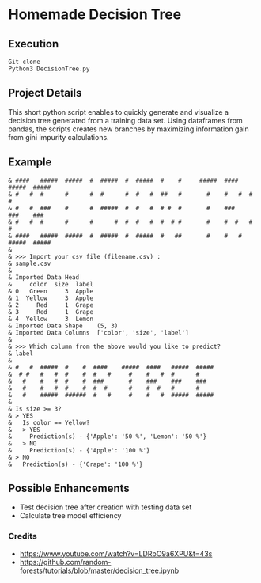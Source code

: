 # Homemade Decision Tree

## Execution
    Git clone
    Python3 DecisionTree.py

## Project Details

This short python script enables to quickly generate and visualize a decision tree generated from a training data set. Using dataframes from pandas, the scripts creates new branches by maximizing information gain from gini impurity calculations.

## Example
    & ####   #####  #####  #  #####  #  #####  #    #     #####  ####   #####  #####
    & #   #  #      #      #  #      #  #   #  ##   #       #    #   #  #      #
    & #   #  ###    #      #  #####  #  #   #  # #  #       #    ###    ###    ###
    & #   #  #      #      #      #  #  #   #  #  # #       #    #  #   #      #
    & ####   #####  #####  #  #####  #  #####  #   ##       #    #   #  #####  #####
    &
    & >>> Import your csv file (filename.csv) :
    & sample.csv
    &
    & Imported Data Head
    &     color  size  label
    & 0   Green     3  Apple
    & 1  Yellow     3  Apple
    & 2     Red     1  Grape
    & 3     Red     1  Grape
    & 4  Yellow     3  Lemon
    & Imported Data Shape    (5, 3)
    & Imported Data Columns  ['color', 'size', 'label']
    &
    & >>> Which column from the above would you like to predict?
    & label
    &
    & #   #  #####  #    #  ####    #####  ####   #####  #####
    &  # #   #   #  #    #  #   #     #    #   #  #      #
    &   #    #   #  #    #  ###       #    ###    ###    ###
    &   #    #   #  #    #  #  #      #    #  #   #      #
    &   #    #####  ######  #   #     #    #   #  #####  #####
    &
    & Is size >= 3?
    & > YES
    &   Is color == Yellow?
    &   > YES
    &     Prediction(s) - {'Apple': '50 %', 'Lemon': '50 %'}
    &   > NO
    &     Prediction(s) - {'Apple': '100 %'}
    & > NO
    &   Prediction(s) - {'Grape': '100 %'}

## Possible Enhancements
* Test decision tree after creation with testing data set
* Calculate tree model efficiency

### Credits
* https://www.youtube.com/watch?v=LDRbO9a6XPU&t=43s
* https://github.com/random-forests/tutorials/blob/master/decision_tree.ipynb

